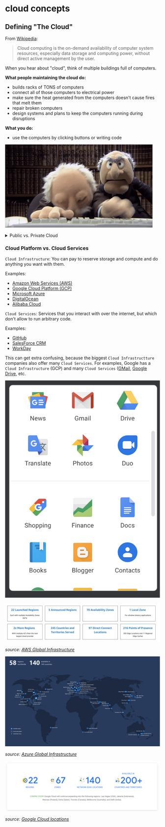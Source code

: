 # cloud concepts

## Defining "The Cloud"

From [Wikipedia](https://en.wikipedia.org/wiki/Cloud_computing):

> Cloud computing is the on-demand availability of computer system resources, especially data storage and computing power, without direct active management by the user.

When you hear about "cloud", think of multiple buildings full of computers.

**What people maintaining the cloud do:**

* builds racks of TONS of computers
* connect all of those computers to electrical power
* make sure the heat generated from the computers doesn't cause fires that melt them
* repair broken computers
* design systems and plans to keep the computers running during disruptions

**What you do:**

* use the computers by clicking buttons or writing code

![](./img/statler-waldorf-typing.gif)

<details><summary>Public vs. Private Cloud</summary>

`Private Cloud`: Only people working for your company get to use the computers.

* some companies to know:
    - [rackspace](https://www.rackspace.com/)
    - [VMWare](https://www.vmware.com/)
    - [SAP](https://www.sap.com/products/hana-enterprise-cloud.html)

`Public Cloud`: Many organizations can pay to use the computers.

</details>


### Cloud Platform vs. Cloud Services

`Cloud Infrastructure`: You can pay to reserve storage and compute and do anything you want with them.

Examples:

* [Amazon Web Services (AWS)](https://aws.amazon.com/)
* [Google Cloud Platform (GCP)](https://cloud.google.com/)
* [Microsoft Azure](https://azure.microsoft.com/en-us/)
* [DigitalOcean](https://www.digitalocean.com/)
* [Alibaba Cloud](https://us.alibabacloud.com/)

`Cloud Services`: Services that you interact with over the internet, but which don't allow to run arbitrary code.

Examples:

* [GitHub](https://github.com/)
* [SalesForce CRM](https://www.salesforce.com/ap/cloudcomputing/)
* [WorkDay](https://www.workday.com/)

This can get extra confusing, because the biggest `Cloud Infrastructture` companies also offer many `Cloud Services`. For examples, Google has a `Cloud Infrastructure` (GCP) and many `Cloud Services` ([GMail](https://www.google.com/gmail/about/), [Google Drive](https://www.google.com/docs/about/), etc.

![](./img/google-cloud-services.png)

![](./img/aws-regions.png)

*source: [AWS Global Infrastructure](https://aws.amazon.com/about-aws/global-infrastructure/)*

![](./img/azure-regions.png)

*source: [Azure Global Infrastructure](https://azure.microsoft.com/en-us/global-infrastructure/regions/)*

![](./img/google-regions.png)

*source: [Google Cloud locations](https://cloud.google.com/about/locations)*

